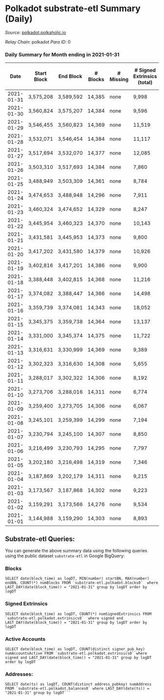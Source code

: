 # Polkadot substrate-etl Summary (Daily)

_Source_: [polkadot.polkaholic.io](https://polkadot.polkaholic.io)

*Relay Chain*: polkadot
*Para ID*: 0



### Daily Summary for Month ending in 2021-01-31


| Date | Start Block | End Block | # Blocks | # Missing | # Signed Extrinsics (total) | # Active Accounts | # Addresses with Balances | # Events | # Transfers | # XCM Transfers In | # XCM Transfers Out |
| ---- | ----------- | --------- | -------- | --------- | --------------------------- | ----------------- | ------------------------- | -------- | ----------- | ------------------ | ------------------- |
| 2021-01-31 | 3,575,208 | 3,589,592 | 14,385 | none  | 9,998 | 4,141 | 102,610 | 77,647 | 10,039 ($483,229,619.25) |   |   |
| 2021-01-30 | 3,560,824 | 3,575,207 | 14,384 | none  | 9,596 | 3,901 |  | 75,451 | 9,274 ($338,696,062.46) |   |   |
| 2021-01-29 | 3,546,455 | 3,560,823 | 14,369 | none  | 11,519 | 4,648 |  | 85,507 | 11,440 ($797,057,769.22) |   |   |
| 2021-01-28 | 3,532,071 | 3,546,454 | 14,384 | none  | 11,117 | 4,626 |  | 80,991 | 10,066 ($982,581,473.72) |   |   |
| 2021-01-27 | 3,517,694 | 3,532,070 | 14,377 | none  | 12,085 | 6,775 |  | 92,222 | 11,661 ($599,597,913.29) |   |   |
| 2021-01-26 | 3,503,310 | 3,517,693 | 14,384 | none  | 7,860 | 3,112 |  | 65,135 | 7,418 ($890,531,067.66) |   |   |
| 2021-01-25 | 3,488,949 | 3,503,309 | 14,361 | none  | 8,784 | 3,484 |  | 69,901 | 8,383 ($558,686,225.04) |   |   |
| 2021-01-24 | 3,474,653 | 3,488,948 | 14,296 | none  | 7,911 | 3,213 |  | 65,164 | 7,625 ($391,087,193.33) |   |   |
| 2021-01-23 | 3,460,324 | 3,474,652 | 14,329 | none  | 8,247 | 3,220 |  | 66,259 | 8,042 ($375,572,638.18) |   |   |
| 2021-01-22 | 3,445,954 | 3,460,323 | 14,370 | none  | 10,143 | 3,744 |  | 77,109 | 10,521 ($589,631,316.98) |   |   |
| 2021-01-21 | 3,431,581 | 3,445,953 | 14,373 | none  | 9,800 | 3,553 |  | 73,999 | 9,553 ($469,671,141.66) |   |   |
| 2021-01-20 | 3,417,202 | 3,431,580 | 14,379 | none  | 10,926 | 3,895 |  | 81,419 | 11,250 ($757,134,892.07) |   |   |
| 2021-01-19 | 3,402,816 | 3,417,201 | 14,386 | none  | 9,900 | 3,883 |  | 76,587 | 9,939 ($602,106,076.94) |   |   |
| 2021-01-18 | 3,388,448 | 3,402,815 | 14,368 | none  | 11,216 | 4,169 |  | 84,455 | 11,706 ($698,641,677.48) |   |   |
| 2021-01-17 | 3,374,082 | 3,388,447 | 14,366 | none  | 14,498 | 5,039 |  | 101,919 | 15,781 ($877,855,527.01) |   |   |
| 2021-01-16 | 3,359,739 | 3,374,081 | 14,343 | none  | 18,052 | 6,178 |  | 123,890 | 20,478 ($1,138,282,264.34) |   |   |
| 2021-01-15 | 3,345,375 | 3,359,738 | 14,364 | none  | 13,137 | 4,772 |  | 93,981 | 13,966 ($922,109,535.45) |   |   |
| 2021-01-14 | 3,331,000 | 3,345,374 | 14,375 | none  | 11,722 | 4,485 |  | 85,314 | 12,490 ($804,242,365.11) |   |   |
| 2021-01-13 | 3,316,631 | 3,330,999 | 14,369 | none  | 9,389 | 3,319 |  | 72,478 | 9,349 ($756,693,000.34) |   |   |
| 2021-01-12 | 3,302,323 | 3,316,630 | 14,308 | none  | 5,655 | 2,336 |  | 53,516 | 5,298 ($474,745,214.77) |   |   |
| 2021-01-11 | 3,288,017 | 3,302,322 | 14,306 | none  | 8,192 | 3,012 |  | 65,968 | 8,350 ($562,495,607.51) |   |   |
| 2021-01-10 | 3,273,706 | 3,288,016 | 14,311 | none  | 6,774 | 2,532 |  | 57,865 | 6,596 ($266,033,811.98) |   |   |
| 2021-01-09 | 3,259,400 | 3,273,705 | 14,306 | none  | 6,067 | 2,434 |  | 55,761 | 5,958 ($238,186,725.92) |   |   |
| 2021-01-08 | 3,245,101 | 3,259,399 | 14,299 | none  | 7,194 | 2,723 |  | 60,799 | 7,241 ($528,392,711.86) |   |   |
| 2021-01-07 | 3,230,794 | 3,245,100 | 14,307 | none  | 8,850 | 3,528 |  | 71,169 | 9,521 ($1,158,691,626.62) |   |   |
| 2021-01-06 | 3,216,499 | 3,230,793 | 14,295 | none  | 7,797 | 2,691 |  | 64,888 | 8,401 ($660,721,718.74) |   |   |
| 2021-01-05 | 3,202,180 | 3,216,498 | 14,319 | none  | 7,346 | 2,856 |  | 63,720 | 7,723 ($395,519,187.73) |   |   |
| 2021-01-04 | 3,187,869 | 3,202,179 | 14,311 | none  | 9,215 | 3,334 |  | 72,731 | 10,053 ($714,260,281.88) |   |   |
| 2021-01-03 | 3,173,567 | 3,187,868 | 14,302 | none  | 9,223 | 3,497 |  | 72,921 | 9,961 ($926,610,747.37) |   |   |
| 2021-01-02 | 3,159,291 | 3,173,566 | 14,276 | none  | 9,534 | 3,508 |  | 75,277 | 10,241 ($1,018,172,520.49) |   |   |
| 2021-01-01 | 3,144,988 | 3,159,290 | 14,303 | none  | 8,893 | 3,182 |  | 70,713 | 9,725 ($1,569,465,447.50) |   |   |

## Substrate-etl Queries:
You can generate the above summary data using the following queries using the public dataset `substrate-etl` in Google BigQuery:


### Blocks
```
SELECT date(block_time) as logDT, MIN(number) startBN, MAX(number) endBN, COUNT(*) numBlocks FROM `substrate-etl.polkadot.blocks0`  where LAST_DAY(date(block_time)) = "2021-01-31" group by logDT order by logDT
```


### Signed Extrinsics
```
SELECT date(block_time) as logDT, COUNT(*) numSignedExtrinsics FROM `substrate-etl.polkadot.extrinsics0`  where signed and LAST_DAY(date(block_time)) = "2021-01-31" group by logDT order by logDT
```


### Active Accounts
```
SELECT date(block_time) as logDT, COUNT(distinct signer_pub_key) numAccountsActive FROM `substrate-etl.polkadot.extrinsics0` where signed and LAST_DAY(date(block_time)) = "2021-01-31" group by logDT order by logDT
```


### Addresses:
```
SELECT date(ts) as logDT, COUNT(distinct address_pubkey) numAddress FROM `substrate-etl.polkadot.balances0` where LAST_DAY(date(ts)) = "2021-01-31" group by logDT```


